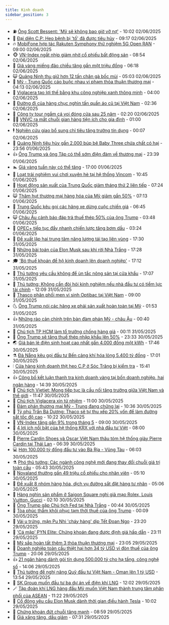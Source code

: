 ```yaml
---
title: Kinh doanh
sidebar_position: 3
---
```


<!-- vnexpress-kinh-doanh:START -->
- ⛽️ [Ông Scott Bessent: &#39;Mỹ sẽ không bao giờ vỡ nợ&#39;](https://vnexpress.net/ong-scott-bessent-my-se-khong-bao-gio-vo-no-4893563.html) - 10:02 02/06/2025
- 🐲 [Đại diện C.P: Heo bệnh bị &#39;tố&#39; đã được tiêu hủy](https://vnexpress.net/dai-dien-c-p-heo-benh-bi-to-da-duoc-tieu-huy-4893468.html) - 09:17 02/06/2025
- 🔥 [MobiFone hợp tác Rakuten Symphony thử nghiệm 5G Open RAN](https://vnexpress.net/mobifone-hop-tac-rakuten-symphony-thu-nghiem-5g-open-ran-4893482.html) - 09:00 02/06/2025
- 🐵 [VN-Index ngắt nhịp giảm nhờ cổ phiếu bất động sản](https://vnexpress.net/vn-index-ngat-nhip-giam-nho-co-phieu-bat-dong-san-4893538.html) - 08:54 02/06/2025
- 🦅 [Giá vàng miếng đảo chiều tăng gần một triệu đồng](https://vnexpress.net/vang-mieng-giam-ve-117-trieu-dong-4893419.html) - 06:18 02/06/2025
- 😺 [Quảng Ninh thu giữ hơn 12 tấn chân gà bốc mùi](https://vnexpress.net/quang-ninh-thu-giu-hon-12-tan-chan-ga-boc-mui-4893354.html) - 05:03 02/06/2025
- 🤩 [Mỹ - Trung Quốc cáo buộc nhau vi phạm thỏa thuận thương mại](https://vnexpress.net/my-trung-quoc-cao-buoc-nhau-vi-pham-thoa-thuan-thuong-mai-4893310.html) - 04:13 02/06/2025
- 🌮 [Viglacera tạo lợi thế bằng khu công nghiệp xanh thông minh](https://vnexpress.net/viglacera-tao-loi-the-bang-khu-cong-nghiep-xanh-thong-minh-4893088.html) - 04:00 02/06/2025
- 🧰 [Đường đi của hàng chục nghìn tấn quần áo cũ tại Việt Nam](https://vnexpress.net/duong-di-cua-hang-chuc-nghin-tan-quan-ao-cu-tai-viet-nam-4887232.html) - 02:36 02/06/2025
- 🤔 [Công ty tour ngắm cá voi đóng cửa sau 25 năm](https://vnexpress.net/cong-ty-tour-ngam-ca-voi-dong-cua-sau-25-nam-4893069.html) - 02:20 02/06/2025
- 🧑‍💻 [VNVC ra mắt chuỗi gian hàng tiện ích cho gia đình](https://vnexpress.net/vnvc-ra-mat-chuoi-gian-hang-tien-ich-cho-gia-dinh-4893179.html) - 01:00 02/06/2025
- 🕴 [Nghiên cứu giao bổ sung chỉ tiêu tăng trưởng tín dụng](https://vnexpress.net/nghien-cuu-giao-bo-sung-chi-tieu-tang-truong-tin-dung-4892947.html) - 00:07 02/06/2025
- 🦩 [Quảng Ninh tiêu hủy gần 2.000 búp bê Baby Three chứa chất có hại](https://vnexpress.net/quang-ninh-tieu-huy-gan-2-000-bup-be-baby-three-chua-chat-co-hai-4893197.html) - 23:56 01/06/2025
- 👍 [Ông Trump và ông Tập có thể sớm điện đàm về thương mại](https://vnexpress.net/ong-trump-va-ong-tap-co-the-som-dien-dam-ve-thuong-mai-4893209.html) - 23:39 01/06/2025
- 🏊 [Giá vàng tuần này có thể tăng](https://vnexpress.net/gia-vang-tuan-toi-co-the-tang-4893131.html) - 17:00 01/06/2025
- 🤡 [Loạt trải nghiệm vui chơi xuyên hè tại hệ thống Vincom](https://vnexpress.net/loat-trai-nghiem-vui-choi-xuyen-he-tai-he-thong-vincom-4893105.html) - 10:45 01/06/2025
- 👀 [Hoạt động sản xuất của Trung Quốc giảm tháng thứ 2 liên tiếp](https://vnexpress.net/hoat-dong-san-xuat-cua-trung-quoc-giam-thang-thu-2-lien-tiep-4893009.html) - 07:24 01/06/2025
- 😺 [Thâm hụt thương mại hàng hóa của Mỹ giảm gần 50%](https://vnexpress.net/tham-hut-thuong-mai-hang-hoa-cua-my-giam-gan-50-4893022.html) - 07:13 01/06/2025
- 🦣 [Trung Quốc kêu gọi các hãng xe dừng cuộc chiến giá](https://vnexpress.net/trung-quoc-keu-goi-cac-hang-xe-dung-cuoc-chien-gia-4893023.html) - 06:45 01/06/2025
- 😺 [Châu Âu cảnh báo đáp trả thuế thép 50% của ông Trump](https://vnexpress.net/chau-au-canh-bao-dap-tra-thue-thep-50-cua-ong-trump-4892975.html) - 03:48 01/06/2025
- 💼 [OPEC+ tiếp tục đẩy nhanh chiến lược tăng bơm dầu](https://vnexpress.net/opec-tiep-tuc-day-nhanh-chien-luoc-tang-bom-dau-4893008.html) - 03:24 01/06/2025
- 🤗 [Đề xuất lập hai trung tâm năng lượng tái tạo liên vùng](https://vnexpress.net/de-xuat-lap-hai-trung-tam-nang-luong-tai-tao-lien-vung-4892937.html) - 17:30 31/05/2025
- 👀 [Những bài toán của Elon Musk sau khi rời Nhà Trắng](https://vnexpress.net/nhung-bai-toan-cua-elon-musk-sau-khi-roi-nha-trang-4892959.html) - 17:28 31/05/2025
- 🎓 [&#39;Bỏ thuế khoán để hộ kinh doanh lên doanh nghiệp&#39;](https://vnexpress.net/bo-thue-khoan-de-ho-kinh-doanh-len-doanh-nghiep-4892966.html) - 17:12 31/05/2025
- 🗽 [Thủ tướng yêu cầu không để ùn tắc nông sản tại cửa khẩu](https://vnexpress.net/thu-tuong-yeu-cau-khong-de-un-tac-nong-san-tai-cua-khau-4892971.html) - 17:07 31/05/2025
- 🚀 [Thủ tướng: Không cần đòi hỏi kinh nghiệm nếu nhà đầu tư có tiềm lực tài chính](https://vnexpress.net/thu-tuong-khong-can-doi-hoi-kinh-nghiem-neu-nha-dau-tu-co-tiem-luc-tai-chinh-4892920.html) - 12:09 31/05/2025
- 🤗 [Thasco phân phối men vi sinh Optibac tại Việt Nam](https://vnexpress.net/thasco-phan-phoi-men-vi-sinh-optibac-tai-viet-nam-4892862.html) - 09:00 31/05/2025
- 🌜 [Ông Trump nói các hãng xe phải sản xuất hoàn toàn tại Mỹ](https://vnexpress.net/ong-trump-noi-cac-hang-xe-phai-san-xuat-hoan-toan-tai-my-4892672.html) - 01:53 31/05/2025
- 👍 [Những rào cản chính trên bàn đàm phán Mỹ - châu Âu](https://vnexpress.net/nhung-rao-can-chinh-tren-ban-dam-phan-my-chau-au-4891457.html) - 00:40 31/05/2025
- 🤖 [Chủ tịch TP HCM làm tổ trưởng chống hàng giả](https://vnexpress.net/chu-tich-tp-hcm-lam-to-truong-chong-hang-gia-4892647.html) - 00:11 31/05/2025
- 🫣 [Ông Trump sẽ tăng thuế thép nhập khẩu lên 50%](https://vnexpress.net/ong-trump-se-tang-thue-thep-nhap-khau-len-50-4892653.html) - 23:33 30/05/2025
- 🌏 [Giá bán lẻ điện sinh hoạt cao nhất gần 4.000 đồng một kWh](https://vnexpress.net/gia-ban-le-dien-sinh-hoat-cao-nhat-gan-4-000-dong-mot-kwh-4892648.html) - 17:46 30/05/2025
- ⚗️ [Đà Nẵng kêu gọi đầu tư Bến cảng khí hóa lỏng 5.400 tỷ đồng](https://vnexpress.net/da-nang-keu-goi-dau-tu-ben-cang-khi-hoa-long-5-400-ty-dong-4892454.html) - 17:01 30/05/2025
- 🕯 [Cửa hàng kinh doanh thịt heo C.P ở Sóc Trăng bị kiểm tra](https://vnexpress.net/cua-hang-kinh-doanh-thit-heo-c-p-o-soc-trang-bi-kiem-tra-4892607.html) - 15:41 30/05/2025
- 👍 [Công bố kết luận thanh tra kinh doanh vàng tại bốn doanh nghiệp, hai ngân hàng](https://vnexpress.net/xu-phat-6-ong-lon-kinh-doanh-vang-4892620.html) - 14:39 30/05/2025
- 🤠 [Chủ tịch Vietjet: Mong tiếp tục là cầu nối tăng trưởng giữa Việt Nam và thế giới](https://vnexpress.net/chu-tich-vietjet-mong-tiep-tuc-la-cau-noi-tang-truong-giua-viet-nam-va-the-gioi-4892605.html) - 11:47 30/05/2025
- 🌊 [Chủ tịch Viglacera xin từ nhiệm](https://vnexpress.net/chu-tich-viglacera-xin-tu-nhiem-4892591.html) - 11:00 30/05/2025
- 🌈 [Đàm phán thương mại Mỹ - Trung đang chững lại](https://vnexpress.net/dam-phan-thuong-mai-my-trung-dang-chung-lai-4892450.html) - 10:36 30/05/2025
- 🥳 [Tỷ phú Trần Bá Dương: Thaco sẽ tự thu xếp 20% vốn để làm đường sắt tốc độ cao](https://vnexpress.net/ty-phu-tran-ba-duong-thaco-se-tu-thu-xep-20-von-de-lam-duong-sat-toc-do-cao-4892560.html) - 10:22 30/05/2025
- 🐻 [VN-Index tăng gần 9% trong tháng 5](https://vnexpress.net/vn-index-tang-gan-9-trong-thang-5-4892535.html) - 09:00 30/05/2025
- 💫 [4 lợi ích nổi bật của hệ thống KRX với nhà đầu tư Việt](https://vnexpress.net/4-loi-ich-noi-bat-cua-he-thong-krx-voi-nha-dau-tu-viet-4892480.html) - 08:00 30/05/2025
- 🤩 [Pierre Cardin Shoes và Oscar Việt Nam thâu tóm hệ thống giày Pierre Cardin tại Thái Lan](https://vnexpress.net/pierre-cardin-shoes-va-oscar-viet-nam-thau-tom-he-thong-giay-pierre-cardin-tai-thai-lan-4892379.html) - 06:39 30/05/2025
- 💻 [Hơn 100.000 tỷ đồng đầu tư vào Bà Rịa - Vũng Tàu](https://vnexpress.net/hon-100-000-ty-dong-dau-tu-vao-ba-ria-vung-tau-4892422.html) - 06:03 30/05/2025
- ⚗️ [Phó thủ tướng: Các ngành công nghệ mới đang thay đổi chuỗi giá trị toàn cầu](https://vnexpress.net/pho-thu-tuong-cac-nganh-cong-nghe-moi-dang-thay-doi-chuoi-gia-tri-toan-cau-4892437.html) - 05:43 30/05/2025
- 🌈 [Novaland thưởng gần 49 triệu cổ phiếu cho nhân viên](https://vnexpress.net/novaland-thuong-gan-49-trieu-co-phieu-cho-nhan-vien-4892425.html) - 05:10 30/05/2025
- 🌝 [Đề xuất 8 nhóm hàng hóa, dịch vụ đường sắt đặt hàng tư nhân](https://vnexpress.net/de-xuat-8-nhom-hang-hoa-dich-vu-duong-sat-dat-hang-tu-nhan-4892363.html) - 05:06 30/05/2025
- 🥸 [Hàng nghìn sản phẩm ở Saigon Square nghi giả mạo Rolex, Louis Vuitton, Gucci](https://vnexpress.net/hang-nghin-san-pham-o-saigon-square-nghi-gia-mao-rolex-louis-vuitton-gucci-4892295.html) - 02:10 30/05/2025
- 🦆 [Ông Trump gặp Chủ tịch Fed tại Nhà Trắng](https://vnexpress.net/ong-trump-gap-chu-tich-fed-tai-nha-trang-4892265.html) - 00:44 30/05/2025
- 🌋 [Tòa phúc thẩm khôi phục tạm thời thuế của ông Trump](https://vnexpress.net/toa-phuc-tham-khoi-phuc-tam-thoi-thue-cua-ong-trump-4892256.html) - 00:09 30/05/2025
- 🦍 [Vải u trứng, mận Pu Nhi &#39;cháy hàng&#39; dịp Tết Đoan Ngọ](https://vnexpress.net/vai-u-trung-man-pu-nhi-chay-hang-dip-tet-doan-ngo-4892132.html) - 23:20 29/05/2025
- 🤔 [&#39;Cá mập&#39; PYN Elite: Chứng khoán đang được định giá hấp dẫn](https://vnexpress.net/ca-map-pyn-elite-chung-khoan-dang-duoc-dinh-gia-hap-dan-4892152.html) - 23:11 29/05/2025
- 🧰 [Mỹ sắp hoàn tất thêm 3 thỏa thuận thương mại](https://vnexpress.net/my-sap-hoan-tat-them-3-thoa-thuan-thuong-mai-4892233.html) - 23:05 29/05/2025
- 🌝 [Doanh nghiệp toàn cầu thiệt hại hơn 34 tỷ USD vì đòn thuế của ông Trump](https://vnexpress.net/doanh-nghiep-toan-cau-thiet-hai-hon-34-ty-usd-vi-don-thue-cua-ong-trump-4892244.html) - 20:06 29/05/2025
- 👍 [21 ngân hàng dành gói tín dụng 500.000 tỷ cho hạ tầng, công nghệ số](https://vnexpress.net/21-ngan-hang-danh-goi-tin-dung-500-000-ty-cho-ha-tang-cong-nghe-so-4892207.html) - 14:06 29/05/2025
- 🗽 [Thủ tướng đề nghị nâng Quỹ đầu tư Việt Nam - Oman lên 1 tỷ USD](https://vnexpress.net/thu-tuong-de-nghi-nang-quy-dau-tu-viet-nam-oman-len-1-ty-usd-4892202.html) - 13:54 29/05/2025
- 🐎 [SK Group muốn đầu tư ba dự án về điện khí LNG](https://vnexpress.net/sk-group-muon-dau-tu-ba-du-an-ve-dien-khi-lng-4892198.html) - 12:02 29/05/2025
- 🪄 [Tập đoàn khí LNG hàng đầu Mỹ muốn Việt Nam thành trung tâm phân phối của ASEAN](https://vnexpress.net/tap-doan-khi-lng-hang-dau-my-muon-viet-nam-thanh-trung-tam-phan-phoi-cua-asean-4892184.html) - 11:22 29/05/2025
- 🎊 [Cổ đông yêu cầu Elon Musk dành thời gian điều hành Tesla](https://vnexpress.net/co-dong-yeu-cau-elon-musk-danh-thoi-gian-dieu-hanh-tesla-4892123.html) - 10:02 29/05/2025
- 🗽 [Chứng khoán đứt chuỗi tăng mạnh](https://vnexpress.net/chung-khoan-dut-chuoi-tang-manh-4892112.html) - 08:59 29/05/2025
- 🦩 [Giá xăng tăng, dầu giảm](https://vnexpress.net/gia-xang-moi-nhat-hom-nay-29-5-4892041.html) - 07:31 29/05/2025<!-- vnexpress-kinh-doanh:END -->
